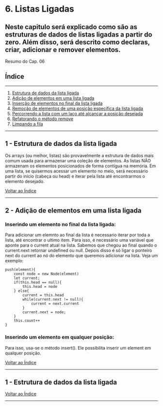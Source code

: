 # 6. Listas Ligadas
## Neste capitulo será explicado como são as estruturas de dados de listas ligadas a partir do zero. Além disso, será descrito como declaras, criar, adicionar e remover elementos.

Resumo do Cap. 06

## <a name="indice">Índice</a>

---
1. [Estrutura de dados da lista ligada](#parte1)     
2. [Adição de elementos em uma lista ligada](#parte2)     
3. [Inserção de elementos no final da lista ligada](#parte3)
4. [Remoção de elementos de uma posição específica da lista ligada](#parte4)
5. [Percorrendo a lista com um laço até alcançar a posição desejada](#parte5)
6. [Refatorando o método remove](#parte6)
7. [Limpando a fila](#parte7)     
---

## <a name="parte1">1 - Estrutura de dados da lista ligada</a>

 Os arrays (ou melhor, listas) são provavelmente a estrutura de dados mais comum usada para armazenar uma coleção de elementos. As listas NÃO armazenam os elementos posicionados de forma contígua na memória. 
 Em uma lista, se quisermos acessar um elemento no meio, será necessário partir do inicio (cabeça ou head) e iterar pela lista até encontrarmos o elemento desejado.

[Voltar ao Índice](#indice)

---

## <a name="parte2">2 - Adição de elementos em uma lista ligada</a>

### Inserindo um elemento no final da lista ligada:

Para adicionar um elemnto ao final da lista é necessario iterar por toda a lista, até encontrar o ultimo item. Para isso, é necessário uma variável que aponte para o current atual na lista. Sabemos que chegou ao final quando o current.next retornar undefined ou null. Depois disso é só ligar o ponteiro next do current ao nó do elemento que queremos adicionar na lista.
Veja um exemplo: 

```
push(element){
    const node = new Node(element)
    let current;
    if(this.head == null){
        this.head = node
    } else{
        current = this.head
        while(current.next != null){
            current = next.current
        }
        current.next = node;
    }
    this.count++
}

```
### Inserindo um elemento em qualquer posição: 
 
 Para isso, usa-se o método insert(). Ele possibilita inserir um element em qualquer posição.



[Voltar ao Índice](#indice)

---

## <a name="parte1">1 - Estrutura de dados da lista ligada</a>

 
[Voltar ao Índice](#indice)

---